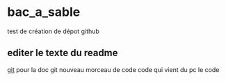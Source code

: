 # bac_a_sable
test de création de dépot github
## editer le texte du readme
[git](https://git-scm.com/) pour la doc git
nouveau morceau de code
code qui vient du pc
le code 